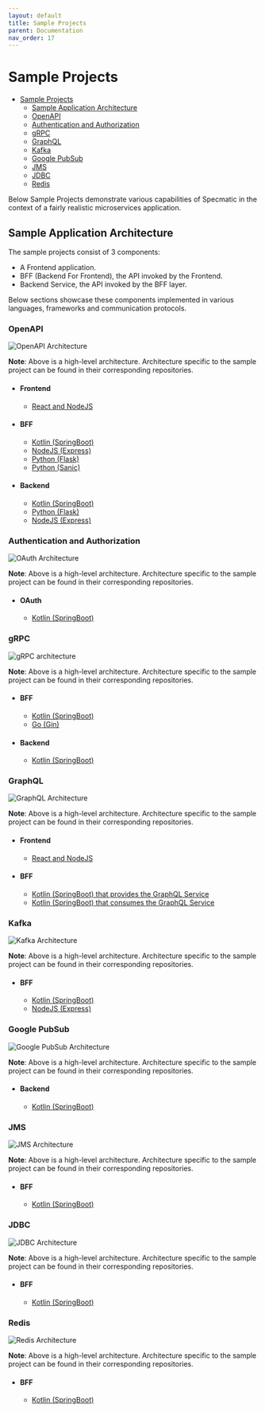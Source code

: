 ```yaml
---
layout: default
title: Sample Projects
parent: Documentation
nav_order: 17
---
```

# Sample Projects

- [Sample Projects](#sample-projects)
    - [Sample Application Architecture](#sample-application-architecture)
    - [OpenAPI](#openapi)
    - [Authentication and Authorization](#authentication-and-authorization)
    - [gRPC](#grpc)
    - [GraphQL](#graphql)
    - [Kafka](#kafka)
    - [Google PubSub](#google-pubsub)
    - [JMS](#jms)
    - [JDBC](#jdbc)
    - [Redis](#redis)

Below Sample Projects demonstrate various capabilities of Specmatic in the context of a fairly realistic microservices application.

## Sample Application Architecture

The sample projects consist of 3 components:

- A Frontend application.
- BFF (Backend For Frontend), the API invoked by the Frontend.
- Backend Service, the API invoked by the BFF layer.

Below sections showcase these components implemented in various languages, frameworks and communication protocols.

### OpenAPI

![OpenAPI Architecture](/images/specmatic-http-architecture.gif)

**Note**: Above is a high-level architecture. Architecture specific to the sample project can be found in their corresponding repositories.

- #### Frontend
    - [React and NodeJS](https://github.com/znsio/specmatic-order-ui-react) 

- #### BFF
    - [Kotlin (SpringBoot)](https://github.com/znsio/specmatic-order-bff-java/)
    - [NodeJS (Express)](https://github.com/znsio/specmatic-order-bff-nodejs/)
    - [Python (Flask)](https://github.com/znsio/specmatic-order-bff-python/)
    - [Python (Sanic)](https://github.com/znsio/specmatic-order-bff-python-sanic/)

- #### Backend
    - [Kotlin (SpringBoot)](https://github.com/znsio/specmatic-order-api-java)
    - [Python (Flask)](https://github.com/znsio/specmatic-order-api-python/)
    - [NodeJS (Express)](https://github.com/znsio/specmatic-order-api-nodejs)

### Authentication and Authorization

![OAuth Architecture](/images/specmatic-oauth-architecture.gif)

**Note**: Above is a high-level architecture. Architecture specific to the sample project can be found in their corresponding repositories.

- #### OAuth
    - [Kotlin (SpringBoot)](https://github.com/znsio/specmatic-order-api-java-with-oauth)

### gRPC

![gRPC architecture](/images/specmatic-grpc-architecture.gif)

**Note**: Above is a high-level architecture. Architecture specific to the sample project can be found in their corresponding repositories.

- #### BFF
    - [Kotlin (SpringBoot)](https://github.com/znsio/specmatic-order-bff-grpc-kotlin)
    - [Go (Gin)](https://github.com/znsio/specmatic-order-bff-grpc-go)

- #### Backend
    - [Kotlin (SpringBoot)](https://github.com/znsio/specmatic-order-api-grpc-kotlin)

### GraphQL

![GraphQL Architecture](/images/specmatic-graphql-architecture.gif)

**Note**: Above is a high-level architecture. Architecture specific to the sample project can be found in their corresponding repositories.

- #### Frontend
    - [React and NodeJS](https://github.com/znsio/specmatic-order-graphql-ui-react)

- #### BFF
    - [Kotlin (SpringBoot) that provides the GraphQL Service](https://github.com/znsio/specmatic-order-bff-graphql-java)
    - [Kotlin (SpringBoot) that consumes the GraphQL Service](https://github.com/znsio/specmatic-order-graphql-consumer-java)
    
### Kafka

![Kafka Architecture](/images/specmatic-http-architecture.gif)

**Note**: Above is a high-level architecture. Architecture specific to the sample project can be found in their corresponding repositories.
    
- #### BFF
    - [Kotlin (SpringBoot)](https://github.com/znsio/specmatic-order-bff-java/)
    - [NodeJS (Express)](https://github.com/znsio/specmatic-order-bff-nodejs/)

### Google PubSub

![Google PubSub Architecture](/images/specmatic-gpubsub-architecture.gif)

**Note**: Above is a high-level architecture. Architecture specific to the sample project can be found in their corresponding repositories.

- #### Backend
    - [Kotlin (SpringBoot)](https://github.com/znsio/specmatic-google-pubsub-sample)

### JMS

![JMS Architecture](/images/specmatic-jms-architecture.gif)

**Note**: Above is a high-level architecture. Architecture specific to the sample project can be found in their corresponding repositories.

- #### BFF
    - [Kotlin (SpringBoot)](https://github.com/znsio/specmatic-order-bff-jms/)

### JDBC

![JDBC Architecture](/images/specmatic-jdbc-architecture.gif)

**Note**: Above is a high-level architecture. Architecture specific to the sample project can be found in their corresponding repositories.

- #### BFF
    - [Kotlin (SpringBoot)](https://github.com/znsio/specmatic-jdbc-sample)

### Redis

![Redis Architecture](/images/specmatic-redis-architecture.gif)

**Note**: Above is a high-level architecture. Architecture specific to the sample project can be found in their corresponding repositories.

- #### BFF
    - [Kotlin (SpringBoot)](https://github.com/znsio/specmatic-redis-sample)
